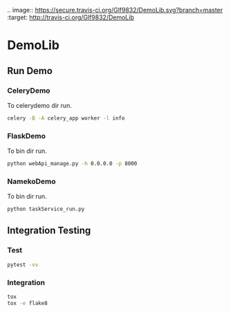 .. image:: https://secure.travis-ci.org/Glf9832/DemoLib.svg?branch=master
   :target: http://travis-ci.org/Glf9832/DemoLib

# DemoLib

## Run Demo

### CeleryDemo

To celerydemo dir run.
``` bash
celery -B -A celery_app worker -l info
```

### FlaskDemo

To bin dir run.
``` bash
python webApi_manage.py -h 0.0.0.0 -p 8000
```

### NamekoDemo

To bin dir run.
``` bash
python taskService_run.py
```


## Integration Testing

### Test
``` bash
pytest -vv
```

### Integration
``` bash
tox
tox -e flake8
```
